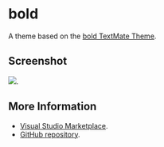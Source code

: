 # bold

A theme based on the [bold TextMate Theme](http://colorsublime.com/theme/bold).


## Screenshot
![](https://raw.githubusercontent.com/gerane/VSCodeThemes/master/gerane.Theme-bold/screenshot.PNG).


## More Information
* [Visual Studio Marketplace](https://marketplace.visualstudio.com/items/gerane.Theme-bold).
* [GitHub repository](https://github.com/gerane/VSCodeThemes).